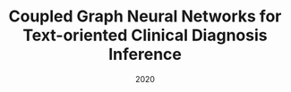 ---
title: "Coupled Graph Neural Networks for Text-oriented Clinical Diagnosis Inference"
collection: publications
permalink: /publication/2009-10-01-paper-title-number-1
excerpt: 'Disease Inference'
date: 2020
venue: 'DASFAA, CCF B'
paperurl: ''
citation: 'Liu, Ning, Wei Zhang, Xiuxing Li, Haitao Yuan, and Jianyong Wang. Coupled graph convolutional neural networks for text-oriented clinical diagnosis inference. In International Conference on Database Systems for Advanced Applications, pp. 369-385. Springer, Cham, 2020.'
---